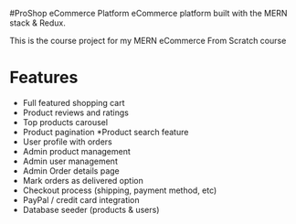 #ProShop eCommerce Platform
eCommerce platform built with the MERN stack & Redux.

This is the course project for my MERN eCommerce From Scratch course


# Features
* Full featured shopping cart
* Product reviews and ratings
* Top products carousel
* Product pagination
*Product search feature
* User profile with orders
* Admin product management
* Admin user management
* Admin Order details page
 * Mark orders as delivered option
 * Checkout process (shipping, payment method, etc)
 * PayPal / credit card integration 
 * Database seeder (products & users)
